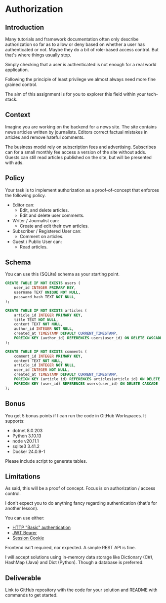 # Authorization

## Introduction

Many tutorials and framework documentation often only describe authorization
so far as to allow or deny based on whether a user has authenticated or not.
Maybe they do a bit of role-based access control.
But that's where things usually stop.

Simply checking that a user is authenticated is not enough for a real world
application.

Following the principle of least privilege we almost always need more fine
grained control.

The aim of this assignment is for you to explorer this field within your
tech-stack.

## Context

Imagine you are working on the backend for a news site.
The site contains news articles written by journalists.
Editors correct factual mistakes in articles and remove hateful comments.

The business model rely on subscription fees and advertising.
Subscribes can for a small monthly fee access a version of the site without
adds.
Guests can still read articles published on the site, but will be presented with
ads.

## Policy

Your task is to implement authorization as a proof-of-concept that enforces the
following policy.

- Editor can:
    - Edit, and delete articles.
    - Edit and delete user comments.
- Writer / Journalist can:
    - Create and edit their own articles.
- Subscriber / Registered User can:
    - Comment on articles.
- Guest / Public User can:
    - Read articles.

## Schema

You can use this (SQLite) schema as your starting point.

```sql
CREATE TABLE IF NOT EXISTS users (
    user_id INTEGER PRIMARY KEY,
    username TEXT UNIQUE NOT NULL,
    password_hash TEXT NOT NULL,
);

CREATE TABLE IF NOT EXISTS articles (
    article_id INTEGER PRIMARY KEY,
    title TEXT NOT NULL,
    content TEXT NOT NULL,
    author_id INTEGER NOT NULL,
    created_at TIMESTAMP DEFAULT CURRENT_TIMESTAMP,
    FOREIGN KEY (author_id) REFERENCES users(user_id) ON DELETE CASCADE
);

CREATE TABLE IF NOT EXISTS comments (
    comment_id INTEGER PRIMARY KEY,
    content TEXT NOT NULL,
    article_id INTEGER NOT NULL,
    user_id INTEGER NOT NULL,
    created_at TIMESTAMP DEFAULT CURRENT_TIMESTAMP,
    FOREIGN KEY (article_id) REFERENCES articles(article_id) ON DELETE CASCADE,
    FOREIGN KEY (user_id) REFERENCES users(user_id) ON DELETE CASCADE
);
```

## Bonus

You get 5 bonus points if I can run the code in GitHub Workspaces.
It supports:

- dotnet 8.0.203
- Python 3.10.13
- node v20.11.1
- sqlite3 3.41.2
- Docker 24.0.9-1

Please include script to generate tables.

## Limitations

As said, this will be a proof of concept.
Focus is on authorization / access control.

I don't expect you to do anything fancy regarding authentication (that's for
another lesson).

You can use either:

- [HTTP "Basic" authentication](https://developer.mozilla.org/en-US/docs/Web/HTTP/Authentication)
- [JWT Bearer](https://jwt.io/introduction/)
- [Session Cookie](https://cyberchimps.com/blog/session-cookies/)

Frontend isn't required, nor expected.
A simple REST API is fine.

I will accept solutions using in-memory data storage like Dictionary (C#),
HashMap (Java) and Dict (Python).
Though a database is preferred.

## Deliverable

Link to GitHub repository with the code for your solution and README with
commands to get started.